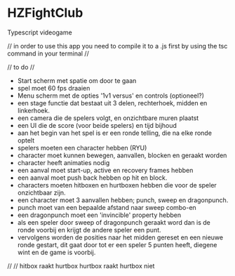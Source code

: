 # HZFightClub
Typescript videogame

// in order to use this app you need to compile it to a .js first by using the tsc command in your terminal // 

// to do //

- Start scherm met spatie om door te gaan
- spel moet 60 fps draaien
- Menu scherm met de opties '1v1 versus' en controls (optioneel?)
- een stage functie dat bestaat uit 3 delen, rechterhoek, midden en linkerhoek. 
- een camera die de spelers volgt, en onzichtbare muren plaatst 
- een UI die de score (voor beide spelers) en tijd bijhoud 
- aan het begin van het spel is er een ronde telling, die na elke ronde optelt
- spelers moeten een character hebben (RYU)
- character moet kunnen bewegen, aanvallen, blocken en geraakt worden
- character heeft animaties nodig
- een aanval moet start-up, active en recovery frames hebben 
- een aanval moet push back hebben op hit en block. 
- characters moeten hitboxen en hurtboxen hebben die voor de speler onzichtbaar zijn.
- een character moet 3 aanvallen hebben; punch, sweep en dragonpunch. 
- punch moet van een bepaalde afstand naar sweep combo-en
- een dragonpunch moet een 'invincible' property hebben
- als een speler door sweep of dragonpunch geraakt word dan is de ronde voorbij en krijgt 
  de andere speler een punt. 
- vervolgens worden de posities naar het midden gereset en een nieuwe ronde gestart, dit gaat door tot er een speler 5 punten heeft, diegene wint en de game is voorbij. 

//					//
	hitbox raakt hurtbox
	hurtbox raakt hurtbox niet

 

